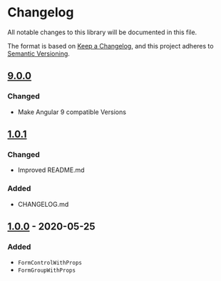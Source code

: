 # Changelog

All notable changes to this library will be documented in this file.

The format is based on [Keep a Changelog](https://keepachangelog.com/en/1.0.0/),
and this project adheres to [Semantic Versioning](https://semver.org/spec/v2.0.0.html).

## [9.0.0]

### Changed

-   Make Angular 9 compatible Versions

## [1.0.1]

### Changed

-   Improved README.md

### Added

-   CHANGELOG.md

## [1.0.0] - 2020-05-25

### Added

-   `FormControlWithProps`
-   `FormGroupWithProps`

[9.0.0]: https://www.npmjs.com/package/@kbru/control-props/v/9.0.0
[1.0.1]: https://www.npmjs.com/package/@kbru/control-props/v/1.0.1
[1.0.0]: https://www.npmjs.com/package/@kbru/control-props/v/1.0.0
